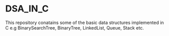 # DSA_IN_C
This repository conatains some of the basic data structures implemented in C
e.g BinarySearchTree, BinaryTree, LinkedList, Queue, Stack etc.
